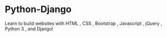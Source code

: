 # Python-Django
Learn to build websites with HTML , CSS , Bootstrap , Javascript , jQuery , Python 3 , and Django!
